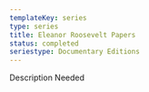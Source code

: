 ```yaml
---
templateKey: series
type: series
title: Eleanor Roosevelt Papers
status: completed
seriestype: Documentary Editions
---
```

Description Needed